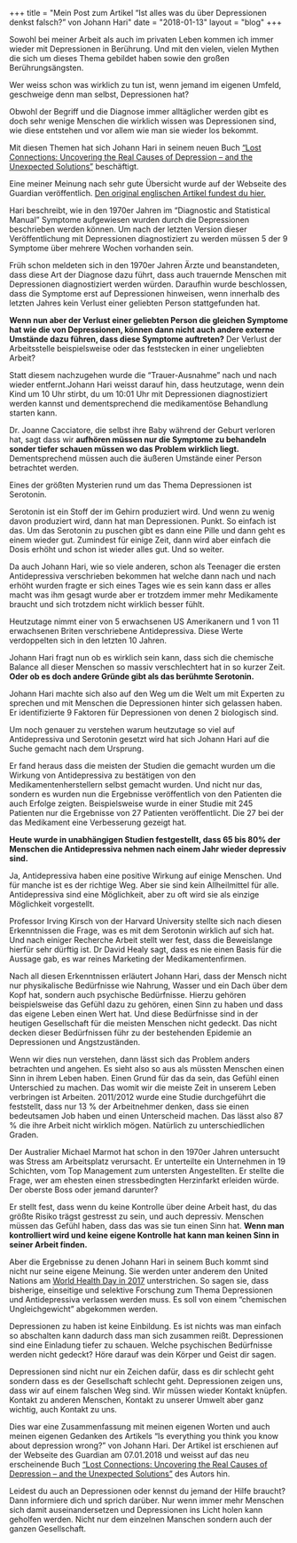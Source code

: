 +++
title = "Mein Post zum Artikel “Ist alles was du über Depressionen denkst falsch?” von Johann Hari"
date = "2018-01-13"
layout = "blog"
+++

Sowohl bei meiner Arbeit als auch im privaten Leben kommen ich immer wieder mit Depressionen in Berührung. Und mit den vielen, vielen Mythen die sich um dieses Thema gebildet haben sowie den großen Berührungsängsten.

Wer weiss schon was wirklich zu tun ist, wenn jemand im eigenen Umfeld, geschweige denn man selbst, Depressionen hat? 

Obwohl der Begriff und die Diagnose immer alltäglicher werden gibt es doch sehr wenige Menschen die wirklich wissen was Depressionen sind, wie diese entstehen und vor allem wie man sie wieder los bekommt.

Mit diesen Themen hat sich Johann Hari in seinem neuen Buch [“Lost Connections: Uncovering the Real Causes of Depression – and the Unexpected Solutions”](http://amzn.to/2EuaU9X) beschäftigt. 

Eine meiner Meinung nach sehr gute Übersicht wurde auf der Webseite des Guardian veröffentlich. [Den original englischen Artikel fundest du hier.](https://www.theguardian.com/society/2018/jan/07/is-everything-you-think-you-know-about-depression-wrong-johann-hari-lost-connections)

Hari beschreibt, wie in den 1970er Jahren im “Diagnostic and Statistical Manual” Symptome aufgewiesen wurden durch die Depressionen beschrieben werden können. Um nach der letzten Version dieser Veröffentlichung mit Depressionen diagnostiziert zu werden müssen 5 der 9 Symptome über mehrere Wochen vorhanden sein. 

Früh schon meldeten sich in den 1970er Jahren Ärzte und beanstandeten, dass diese Art der Diagnose dazu führt, dass auch trauernde Menschen mit Depressionen diagnostiziert werden würden. Daraufhin wurde beschlossen, dass die Symptome erst auf Depressionen hinweisen, wenn innerhalb des letzten Jahres kein Verlust einer geliebten Person stattgefunden hat.

**Wenn nun aber der Verlust einer geliebten Person die gleichen Symptome hat wie die von Depressionen, können dann nicht auch andere externe Umstände dazu führen, dass diese Symptome auftreten?** Der Verlust der Arbeitsstelle beispielsweise oder das feststecken in einer ungeliebten Arbeit?

Statt diesem nachzugehen wurde die “Trauer-Ausnahme” nach und nach wieder entfernt.Johann Hari weisst darauf hin, dass heutzutage, wenn dein Kind um 10 Uhr stirbt, du um 10:01 Uhr mit Depressionen diagnostiziert werden kannst und dementsprechend die medikamentöse Behandlung starten kann.

Dr. Joanne Cacciatore, die selbst ihre Baby während der Geburt verloren hat, sagt dass wir **aufhören müssen nur die Symptome zu behandeln sonder tiefer schauen müssen wo das Problem wirklich liegt.** Dementsprechend müssen auch die äußeren Umstände einer Person betrachtet werden.

Eines der größten Mysterien rund um das Thema Depressionen ist Serotonin. 

Serotonin ist ein Stoff der im Gehirn produziert wird. Und wenn zu wenig davon produziert wird, dann hat man Depressionen. Punkt. So einfach ist das. Um das Serotonin zu puschen gibt es dann eine Pille und dann geht es einem wieder gut. Zumindest für einige Zeit, dann wird aber einfach die Dosis erhöht und schon ist wieder alles gut. Und so weiter. 

Da auch Johann Hari, wie so viele anderen, schon als Teenager die ersten Antidepressiva verschrieben bekommen hat welche dann nach und nach erhöht wurden fragte er sich eines Tages wie es sein kann dass er alles macht was ihm gesagt wurde aber er trotzdem immer mehr Medikamente braucht und sich trotzdem nicht wirklich besser fühlt.

Heutzutage nimmt einer von 5 erwachsenen US Amerikanern und 1 von 11 erwachsenen Briten verschriebene Antidepressiva. Diese Werte verdoppelten sich in den letzten 10 Jahren.  

Johann Hari fragt nun ob es wirklich sein kann, dass sich die chemische Balance all dieser Menschen so massiv verschlechtert hat in so kurzer Zeit. **Oder ob es doch andere Gründe gibt als das berühmte Serotonin.**

Johann Hari machte sich also auf den Weg um die Welt um mit Experten zu sprechen und mit Menschen die Depressionen hinter sich gelassen haben. Er identifizierte 9 Faktoren für Depressionen von denen 2 biologisch sind.

Um noch genauer zu verstehen warum heutzutage so viel auf Antidepressiva und Serotonin gesetzt wird hat sich Johann Hari auf die Suche gemacht nach dem Ursprung. 

Er fand heraus dass die meisten der Studien die gemacht wurden um die Wirkung von Antidepressiva zu bestätigen von den Medikamentenherstellern selbst gemacht wurden. Und nicht nur das, sondern es wurden nun die Ergebnisse veröffentlich von den Patienten die auch Erfolge zeigten. Beispielsweise wurde in einer Studie mit 245 Patienten nur die Ergebnisse von 27 Patienten veröffentlicht. Die 27 bei der das Medikament eine Verbesserung gezeigt hat.

**Heute wurde in unabhängigen Studien festgestellt, dass 65 bis 80% der Menschen die Antidepressiva nehmen nach einem Jahr wieder depressiv sind.**

Ja, Antidepressiva haben eine positive Wirkung auf einige Menschen. Und für manche ist es der richtige Weg. Aber sie sind kein Allheilmittel für alle. Antidepressiva sind eine Möglichkeit, aber zu oft wird sie als einzige Möglichkeit vorgestellt. 

Professor Irving Kirsch von der Harvard University stellte sich nach diesen Erkenntnissen die Frage, was es mit dem Serotonin wirklich auf sich hat. Und nach einiger Recherche Arbeit stellt wer fest, dass die Beweislange hierfür sehr dürftig ist. Dr David Healy sagt, dass es nie einen Basis für die Aussage gab, es war reines Marketing der Medikamentenfirmen.

Nach all diesen Erkenntnissen erläutert Johann Hari, dass der Mensch nicht nur physikalische Bedürfnisse wie Nahrung, Wasser und ein Dach über dem Kopf hat, sondern auch psychische Bedürfnisse. Hierzu gehören beispielsweise das Gefühl dazu zu gehören, einen Sinn zu haben und dass das eigene Leben einen Wert hat. Und diese Bedürfnisse sind in der heutigen Gesellschaft für die meisten Menschen nicht gedeckt. Das nicht decken dieser Bedürfnissen führ zu der bestehenden Epidemie an Depressionen und Angstzuständen.

Wenn wir dies nun verstehen, dann lässt sich das Problem anders betrachten und angehen. Es sieht also so aus als müssten Menschen einen Sinn in ihrem Leben haben. Einen Grund für das da sein, das Gefühl einen Unterschied zu machen. Das womit wir die meiste Zeit in unserem Leben verbringen ist Arbeiten. 2011/2012 wurde eine Studie durchgeführt die feststellt, dass nur 13 %  der Arbeitnehmer denken, dass sie einen bedeutsamen Job haben und einen Unterscheid machen. Das lässt also 87 % die ihre Arbeit nicht wirklich mögen. Natürlich zu unterschiedlichen Graden.

Der Australier Michael Marmot hat schon in den 1970er Jahren untersucht was Stress am Arbeitsplatz verursacht. Er unterteilte ein Unternehmen in 19 Schichten, vom Top Management zum untersten Angestellten. Er stellte die Frage, wer am ehesten einen stressbedingten Herzinfarkt erleiden würde. Der oberste Boss oder jemand darunter?

Er stellt fest, dass wenn du keine Kontrolle über deine Arbeit hast, du das größte Risiko trägst gestresst zu sein, und auch depressiv. Menschen müssen das Gefühl haben, dass das was sie tun einen Sinn hat. **Wenn man kontrolliert wird und keine eigene Kontrolle hat kann man keinen Sinn in seiner Arbeit finden.**

Aber die Ergebnisse zu denen Johann Hari in seinem Buch kommt sind nicht nur seine eigene Meinung. Sie werden unter anderem den United Nations am [World Health Day in 2017](http://www.who.int/campaigns/world-health-day/2017/en/) unterstrichen. So sagen sie, dass bisherige, einseitige und selektive Forschung zum Thema Depressionen und Antidepressiva verlassen werden muss. Es soll von einem “chemischen Ungleichgewicht” abgekommen werden. 

Depressionen zu haben ist keine Einbildung. Es ist nichts was man einfach so abschalten kann dadurch dass man sich zusammen reißt. Depressionen sind eine Einladung tiefer zu schauen. Welche psychischen Bedürfnisse werden nicht gedeckt? Höre darauf was dein Körper und Geist dir sagen. 

Depressionen sind nicht nur ein Zeichen dafür, dass es dir schlecht geht sondern dass es der Gesellschaft schlecht geht. Depressionen zeigen uns, dass wir auf einem falschen Weg sind. Wir müssen wieder Kontakt knüpfen. Kontakt zu anderen Menschen, Kontakt zu unserer Umwelt aber ganz wichtig, auch Kontakt zu uns.

<div class="seperator-text"></div>

Dies war eine Zusammenfassung mit meinen eigenen Worten und auch meinen eigenen Gedanken des Artikels “Is everything you think you know about depression wrong?” von Johann Hari. Der Artikel ist erschienen auf der Webseite des Guardian am 07.01.2018 und weisst auf das neu erscheinende Buch [“Lost Connections: Uncovering the Real Causes of Depression – and the Unexpected Solutions”](http://amzn.to/2EuaU9X) des Autors hin.

<div class="seperator-text"></div>

Leidest du auch an Depressionen oder kennst du jemand der Hilfe braucht? Dann informiere dich und sprich darüber. Nur wenn immer mehr Menschen sich damit auseinandersetzen und Depressionen ins Licht holen kann geholfen werden. Nicht nur dem einzelnen Manschen sondern auch der ganzen Gesellschaft.